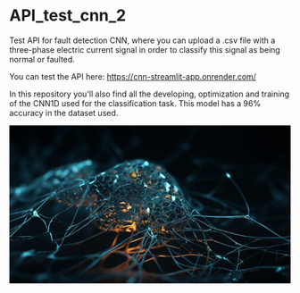 # API_test_cnn_2
Test API for fault detection CNN, where you can upload a .csv file with a three-phase electric current signal in order to classify this signal as being normal or faulted.

You can test the API here: https://cnn-streamlit-app.onrender.com/

In this repository you'll also find all the developing, optimization and training of the CNN1D used for the classification task. This model has a 96% accuracy in the dataset used.

<p align="center">
    <img width="900" src="images/neural_network.jpg">
</p>
